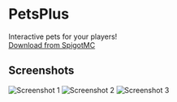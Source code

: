 # PetsPlus
Interactive pets for your players!  
[Download from SpigotMC](https://www.spigotmc.org/resources/petsplus.52518/)

## Screenshots
![Screenshot 1](https://i.imgur.com/2I7roEW.png)
![Screenshot 2](https://i.imgur.com/IpJlbBY.png)
![Screenshot 3](https://i.imgur.com/SrZScQE.png)
